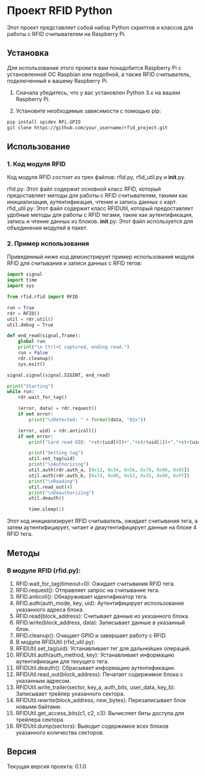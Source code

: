 # Проект RFID Python

Этот проект представляет собой набор Python скриптов и классов для работы с RFID считывателем на Raspberry Pi.

## Установка

Для использования этого проекта вам понадобится Raspberry Pi с установленной ОС Raspbian или подобной, а также RFID считыватель, подключенный к вашему Raspberry Pi.

1. Сначала убедитесь, что у вас установлен Python 3.x на вашем Raspberry Pi.

2. Установите необходимые зависимости с помощью pip:

```bash
pip install spidev RPi.GPIO
git clone https://github.com/your_username/rfid_project.git
```
## Использование

### 1. Код модуля RFID
Код модуля RFID состоит из трех файлов: rfid.py, rfid_util.py и __init__.py.

rfid.py: Этот файл содержит основной класс RFID, который предоставляет методы для работы с RFID считывателем, такими как инициализация, аутентификация, чтение и запись данных с карт.
rfid_util.py: Этот файл содержит класс RFIDUtil, который предоставляет удобные методы для работы с RFID тегами, такие как аутентификация, запись и чтение данных из блоков.
__init__.py: Этот файл используется для объединения модулей в пакет.

### 2. Пример использования
Приведенный ниже код демонстрирует пример использования модуля RFID для считывания и записи данных с RFID тегов:

```python
import signal
import time
import sys

from rfid.rfid import RFID

run = True
rdr = RFID()
util = rdr.util()
util.debug = True

def end_read(signal,frame):
    global run
    print("\n Ctrl+C captured, ending read.")
    run = False
    rdr.cleanup()
    sys.exit()

signal.signal(signal.SIGINT, end_read)

print("Starting")
while run:
    rdr.wait_for_tag()

    (error, data) = rdr.request()
    if not error:
        print("\nDetected: " + format(data, "02x"))

    (error, uid) = rdr.anticoll()
    if not error:
        print("Card read UID: "+str(uid[0])+","+str(uid[1])+","+str(uid[2])+","+str(uid[3]))

        print("Setting tag")
        util.set_tag(uid)
        print("\nAuthorizing")
        util.auth(rdr.auth_a, [0x12, 0x34, 0x56, 0x78, 0x96, 0x92])
        util.auth(rdr.auth_b, [0x74, 0x00, 0x52, 0x35, 0x00, 0xFF])
        print("\nReading")
        util.read_out(4)
        print("\nDeauthorizing")
        util.deauth()

        time.sleep(1)
```

Этот код инициализирует RFID считыватель, ожидает считывания тега, а затем аутентифицирует, читает и деаутентифицирует данные на блоке 4 RFID тега.

## Методы

### В модуле RFID (rfid.py):
  1. RFID.wait_for_tag(timeout=0): Ожидает считывания RFID тега.
  2. RFID.request(): Отправляет запрос на считывание тега.
  3. RFID.anticoll(): Обнаруживает идентификатор тега.
  4. RFID.auth(auth_mode, key, uid): Аутентифицирует использование указанного адреса блока.
  5. RFID.read(block_address): Считывает данные из указанного блока.
  6. RFID.write(block_address, data): Записывает данные в указанный блок.
  7. RFID.cleanup(): Очищает GPIO и завершает работу с RFID.
  8. В модуле RFIDUtil (rfid_util.py):
  9. RFIDUtil.set_tag(uid): Устанавливает тег для дальнейших операций.
  10. RFIDUtil.auth(auth_method, key): Устанавливает информацию аутентификации для текущего тега.
  11. RFIDUtil.deauth(): Сбрасывает информацию аутентификации.
  12. RFIDUtil.read_out(block_address): Печатает содержимое блока с указанным адресом.
  13. RFIDUtil.write_trailer(sector, key_a, auth_bits, user_data, key_b): Записывает трейлер указанного сектора.
  14. RFIDUtil.rewrite(block_address, new_bytes): Перезаписывает блок новыми байтами.
  15. RFIDUtil.get_access_bits(c1, c2, c3): Вычисляет биты доступа для трейлера сектора.
  16. RFIDUtil.dump(sectors): Выводит содержимое всех блоков указанного количества секторов.

## Версия
Текущая версия проекта: 0.1.0
